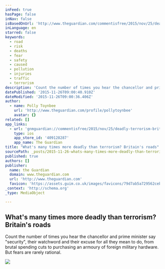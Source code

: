 ```yaml
---
inFeed: true
hasPage: false
inNav: false
isBasedOnUrl: 'http://www.theguardian.com/commentisfree/2015/nov/25/deadly-terrorism-britain-roads-security-risk'
inLanguage: en
starred: false
keywords:
  - road
  - risk
  - deaths
  - fear
  - safety
  - caused
  - pollution
  - injuries
  - traffic
  - terrorism
description: 'Count the number of times you hear the chancellor and prime minister say "security", their watchword and their excuse for all they mean to do, from brutal spending cuts to purchasing an armoury of foreign military hardware. But fears are rarely rational.'
datePublished: '2015-11-26T09:00:40.910Z'
dateModified: '2015-11-26T09:00:36.406Z'
author:
  - name: Polly Toynbee
    url: 'http://www.theguardian.com/profile/pollytoynbee'
    avatar: {}
related: []
app_links:
  - url: 'gnmguardian://commentisfree/2015/nov/25/deadly-terrorism-britain-roads-security-risk?contenttype=Article&source=applinks'
    type: ios
    app_store_id: '409128287'
    app_name: The Guardian
title: "What's many times more deadly than terrorism? Britain's roads"
sourcePath: _posts/2015-11-26-whats-many-times-more-deadly-than-terrorism-britains-road.md
published: true
authors: []
publisher:
  name: the Guardian
  domain: www.theguardian.com
  url: 'http://www.theguardian.com'
  favicon: 'https://assets.guim.co.uk/images/favicons/79d7ab5a729562cebca9c6a13c324f0e/32x32.ico'
_context: 'http://schema.org'
_type: MediaObject

---
```

<article style=""><h1>What's many times more deadly than terrorism? Britain's roads</h1><p>Count the number of times you hear the chancellor and prime minister say "security", their watchword and their excuse for all they mean to do, from brutal spending cuts to purchasing an armoury of foreign military hardware. But fears are rarely rational.</p><img src="https://i.guim.co.uk/img/media/5f47aabba31ce3674a699de3eb3c2e83bcc48261/0_0_3000_1800/master/3000.jpg?w=1200&amp;q=85&amp;auto=format&amp;sharp=10&amp;s=d4d817c3009e2c738f44d73bc0f90fdd" /></article>